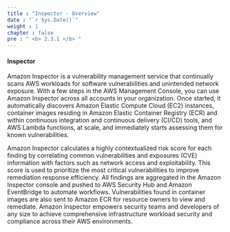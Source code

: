 ```yaml
---
title : "Inspector - Overview"
date : "`r Sys.Date()`"
weight : 1
chapter : false
pre : " <b> 2.3.1 </b> "
---
```



#### Inspector
Amazon Inspector is a vulnerability management service that continually scans AWS workloads for software vulnerabilities and unintended network exposure. With a few steps in the AWS Management Console, you can use Amazon Inspector across all accounts in your organization. Once started, it automatically discovers Amazon Elastic Compute Cloud (EC2) instances, container images residing in Amazon Elastic Container Registry (ECR) and within continuous integration and continuous delivery (CI/CD) tools, and AWS Lambda functions, at scale, and immediately starts assessing them for known vulnerabilities.

Amazon Inspector calculates a highly contextualized risk score for each finding by correlating common vulnerabilities and exposures (CVE) information with factors such as network access and exploitability. This score is used to prioritize the most critical vulnerabilities to improve remediation response efficiency. All findings are aggregated in the Amazon Inspector console and pushed to AWS Security Hub and Amazon EventBridge to automate workflows. Vulnerabilities found in container images are also sent to Amazon ECR for resource owners to view and remediate. Amazon Inspector empowers security teams and developers of any size to achieve comprehensive infrastructure workload security and compliance across their AWS environments.